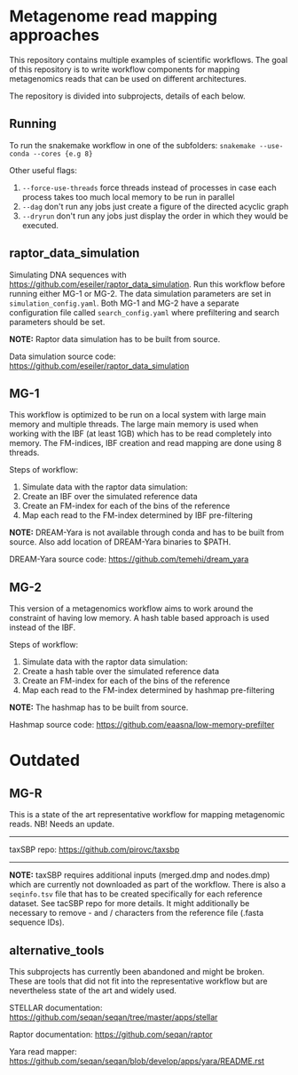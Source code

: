 # Metagenome read mapping approaches

This repository contains multiple examples of scientific workflows. The goal of this repository is to write workflow components for mapping metagenomics reads that can be used on different architectures. 

The repository is divided into subprojects, details of each below.

## Running

To run the snakemake workflow in one of the subfolders:
`snakemake --use-conda --cores {e.g 8}`

Other useful flags:
1. `--force-use-threads` force threads instead of processes in case each process takes too much local memory to be run in parallel 
2. `--dag` don't run any jobs just create a figure of the directed acyclic graph
3. `--dryrun` don't run any jobs just display the order in which they would be executed.

## raptor_data_simulation
Simulating DNA sequences with https://github.com/eseiler/raptor_data_simulation.
Run this workflow before running either MG-1 or MG-2. The data simulation parameters are set in `simulation_config.yaml`. Both MG-1 and MG-2 have a separate configuration file called `search_config.yaml` where prefiltering and search parameters should be set. 

**NOTE:** Raptor data simulation has to be built from source. 

Data simulation source code:
https://github.com/eseiler/raptor_data_simulation

## MG-1

This workflow is optimized to be run on a local system with large main memory and multiple threads. The large main memory is used when working with the IBF (at least 1GB) which has to be read completely into memory. The FM-indices, IBF creation and read mapping are done using 8 threads. 


Steps of workflow:
1. Simulate data with the raptor data simulation:
2. Create an IBF over the simulated reference data
3. Create an FM-index for each of the bins of the reference
4. Map each read to the FM-index determined by IBF pre-filtering

**NOTE:** DREAM-Yara is not available through conda and has to be built from source. Also add location of DREAM-Yara binaries to $PATH.

DREAM-Yara source code:
https://github.com/temehi/dream_yara

## MG-2

This version of a metagenomics workflow aims to work around the constraint of having low memory. A hash table based approach is used instead of the IBF.

Steps of workflow:
1. Simulate data with the raptor data simulation:
2. Create a hash table over the simulated reference data
3. Create an FM-index for each of the bins of the reference
4. Map each read to the FM-index determined by hashmap pre-filtering

**NOTE:** The hashmap has to be built from source.

Hashmap source code: 
https://github.com/eaasna/low-memory-prefilter

# Outdated

## MG-R 
This is a state of the art representative workflow for mapping metagenomic reads. NB! Needs an update.

---

taxSBP repo:
https://github.com/pirovc/taxsbp

---

**NOTE:** taxSBP requires additional inputs (merged.dmp and nodes.dmp) which are currently not downloaded as part of the workflow. There is also a `seqinfo.tsv` file that has to be created specifically for each reference dataset. See tacSBP repo for more details. It might additionally be necessary to remove - and / characters from the reference file (.fasta sequence IDs).

## alternative_tools

This subprojects has currently been abandoned and might be broken. These are tools that did not fit into the representative workflow but are nevertheless state of the art and widely used.

STELLAR documentation:
https://github.com/seqan/seqan/tree/master/apps/stellar

Raptor documentation:
https://github.com/seqan/raptor

Yara read mapper:
https://github.com/seqan/seqan/blob/develop/apps/yara/README.rst
